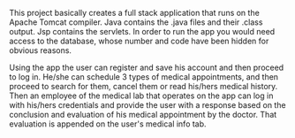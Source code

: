 This project basically creates a full stack application that runs on the Apache Tomcat compiler.
Java contains the .java files and their .class output.
Jsp contains the servlets.
In order to run the app you would need access to the database, whose number and code have been hidden for obvious reasons.


Using the app the user can register and save his account and then proceed to log in.
He/she can schedule 3 types of medical appointments, and then proceed to search for them, cancel them or read his/hers medical history.
Then an employee of the medical lab that operates on the app can log in with his/hers credentials and provide the user with a response based on the conclusion and evaluation of his medical appointment by the doctor. 
That evaluation is appended on the user's medical info tab.
